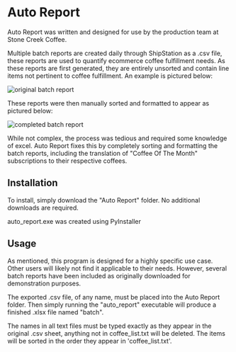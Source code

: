 # Auto Report

Auto Report was written and designed for use by the production team at Stone Creek Coffee. 

Multiple batch reports are created daily through ShipStation as a .csv file, these reports are used to quantify ecommerce coffee fulfillment needs.
As these reports are first generated, they are entirely unsorted and contain line items not pertinent to coffee fulfillment. An example is pictured below:

![original batch report](https://github.com/ajplyer/auto-report/assets/119643565/2b2f95d8-a981-4d02-8b00-dd1f2f94776b)

These reports were then manually sorted and formatted to appear as pictured below:

![completed batch report](https://github.com/ajplyer/auto-report/assets/119643565/7a6079db-5ffc-4430-a71e-7181055a0945)

While not complex, the process was tedious and required some knowledge of excel. Auto Report fixes this by completely sorting and formatting the batch reports, including the translation of "Coffee Of The Month" subscriptions to their respective coffees.

## Installation

To install, simply download the "Auto Report" folder. No additional downloads are required.

auto_report.exe was created using PyInstaller

## Usage

As mentioned, this program is designed for a highly specific use case. Other users will likely not find it applicable to their needs. However, several batch reports have been included as originally downloaded for demonstration purposes.

The exported .csv file, of any name, must be placed into the Auto Report folder. Then simply running the "auto_report" executable will produce a finished .xlsx file named "batch".

The names in all text files must be typed exactly as they appear in the original .csv sheet, anything not in coffee_list.txt will be deleted. The items will be sorted in the order they appear in 'coffee_list.txt'.
